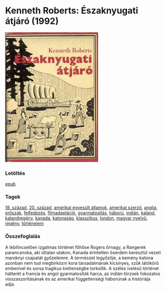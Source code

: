 # <a name="id_745">Kenneth Roberts: Északnyugati átjáró (1992)</a>
<img src="https://github.com/BercziSandor/calibre_lib/raw/main/libs/main/Kenneth%20Roberts/Eszaknyugati%20atjaro%20%28745%29/cover.jpg" alt="cover" width="300"/>

### Letöltés
[epub](https://github.com/BercziSandor/calibre_lib/raw/main/libs/main/Kenneth%20Roberts/Eszaknyugati%20atjaro%20%28745%29/Eszaknyugati%20atjaro%20-%20Kenneth%20Roberts.epub)

### Tagek
[18. század](https://github.com/berczisandor/calibre_lib/blob/main/libs/main/tags/18.%20sz%c3%a1zad.md), [20. század](https://github.com/berczisandor/calibre_lib/blob/main/libs/main/tags/20.%20sz%c3%a1zad.md), [amerikai egyesült államok](https://github.com/berczisandor/calibre_lib/blob/main/libs/main/tags/amerikai%20egyes%c3%bclt%20%c3%81llamok.md), [amerikai szerző](https://github.com/berczisandor/calibre_lib/blob/main/libs/main/tags/amerikai%20szerz%c5%91.md), [anglia](https://github.com/berczisandor/calibre_lib/blob/main/libs/main/tags/anglia.md), [erőszak](https://github.com/berczisandor/calibre_lib/blob/main/libs/main/tags/er%c5%91szak.md), [felfedezés](https://github.com/berczisandor/calibre_lib/blob/main/libs/main/tags/felfedez%c3%a9s.md), [filmadaptáció](https://github.com/berczisandor/calibre_lib/blob/main/libs/main/tags/filmadapt%c3%a1ci%c3%b3.md), [gyarmatosítás](https://github.com/berczisandor/calibre_lib/blob/main/libs/main/tags/gyarmatos%c3%adt%c3%a1s.md), [háború](https://github.com/berczisandor/calibre_lib/blob/main/libs/main/tags/h%c3%a1bor%c3%ba.md), [indián](https://github.com/berczisandor/calibre_lib/blob/main/libs/main/tags/indi%c3%a1n.md), [kaland](https://github.com/berczisandor/calibre_lib/blob/main/libs/main/tags/kaland.md), [kalandregény](https://github.com/berczisandor/calibre_lib/blob/main/libs/main/tags/kalandreg%c3%a9ny.md), [kanada](https://github.com/berczisandor/calibre_lib/blob/main/libs/main/tags/kanada.md), [katonaság](https://github.com/berczisandor/calibre_lib/blob/main/libs/main/tags/katonas%c3%a1g.md), [klasszikus](https://github.com/berczisandor/calibre_lib/blob/main/libs/main/tags/klasszikus.md), [london](https://github.com/berczisandor/calibre_lib/blob/main/libs/main/tags/london.md), [magyar nyelvű](https://github.com/berczisandor/calibre_lib/blob/main/libs/main/tags/magyar%20nyelv%c5%b1.md), [regény](https://github.com/berczisandor/calibre_lib/blob/main/libs/main/tags/reg%c3%a9ny.md), [történelem](https://github.com/berczisandor/calibre_lib/blob/main/libs/main/tags/t%c3%b6rt%c3%a9nelem.md)

### Összefoglalás
<div>
<p>A lebilincselően izgalmas történet főhőse Rogers őrnagy, a Rangerek parancsnoka, aki úttalan utakon, Kanada érintetlen őserdein keresztül vezeti maroknyi csapatát győzelemre. A természet legyőzője, a kemény katona azonban nem tud megbirkózni kora társadalmának kicsinyes, szűk látókörű emberivel és sorsa tragikus kietlenségbe torkollik. A széles ívelésű történet hátterét a francia és angol gyarmatosítók harca, az indián törzsek fokozatos visszaszorításának és az amerikai függetlenségi háborúnak a históriája adja.</p></div>



